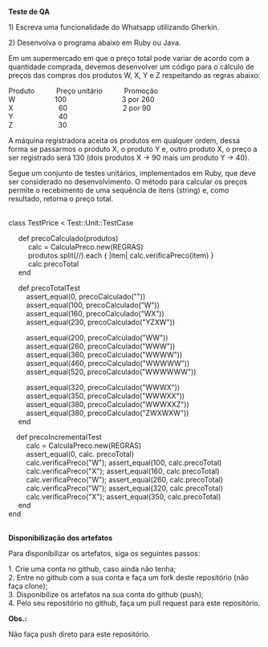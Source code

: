 <p><strong>Teste de QA</strong></p>
<p>1) Escreva uma funcionalidade do Whatsapp utilizando Gherkin.</p>
<p>2) Desenvolva o programa abaixo em Ruby ou Java.</p>
<p>Em um supermercado em que o pre&ccedil;o total pode variar de acordo com a quantidade comprada, devemos desenvolver um c&oacute;digo para o c&aacute;lculo de pre&ccedil;os das compras dos produtos W, X, Y e Z respeitando as regras abaixo:</p>
<p>Produto&nbsp;&nbsp;&nbsp;&nbsp;&nbsp;&nbsp;&nbsp;&nbsp;&nbsp;&nbsp; Pre&ccedil;o unit&aacute;rio &nbsp; &nbsp; &nbsp; &nbsp; &nbsp; Promo&ccedil;&atilde;o<br />W&nbsp;&nbsp;&nbsp;&nbsp;&nbsp;&nbsp;&nbsp;&nbsp;&nbsp;&nbsp;&nbsp;&nbsp;&nbsp;&nbsp;&nbsp;&nbsp;&nbsp;&nbsp;&nbsp; 100&nbsp;&nbsp;&nbsp;&nbsp;&nbsp;&nbsp;&nbsp;&nbsp;&nbsp;&nbsp;&nbsp;&nbsp;&nbsp;&nbsp;&nbsp;&nbsp;&nbsp;&nbsp;&nbsp;&nbsp;&nbsp;&nbsp;&nbsp;&nbsp;&nbsp;&nbsp;&nbsp; 3 por 260<br />X&nbsp;&nbsp;&nbsp;&nbsp;&nbsp;&nbsp;&nbsp;&nbsp;&nbsp;&nbsp;&nbsp;&nbsp;&nbsp;&nbsp;&nbsp;&nbsp;&nbsp;&nbsp;&nbsp;&nbsp;&nbsp;&nbsp; 60&nbsp;&nbsp;&nbsp;&nbsp;&nbsp;&nbsp;&nbsp;&nbsp;&nbsp;&nbsp;&nbsp;&nbsp;&nbsp;&nbsp;&nbsp;&nbsp;&nbsp;&nbsp;&nbsp;&nbsp;&nbsp;&nbsp;&nbsp;&nbsp;&nbsp;&nbsp;&nbsp; 2 por 90<br />Y&nbsp;&nbsp;&nbsp;&nbsp;&nbsp;&nbsp;&nbsp;&nbsp;&nbsp;&nbsp;&nbsp;&nbsp;&nbsp;&nbsp;&nbsp;&nbsp;&nbsp;&nbsp;&nbsp;&nbsp;&nbsp;&nbsp; 40 <br />Z&nbsp;&nbsp;&nbsp;&nbsp;&nbsp;&nbsp;&nbsp;&nbsp;&nbsp;&nbsp;&nbsp;&nbsp;&nbsp;&nbsp;&nbsp;&nbsp;&nbsp;&nbsp;&nbsp;&nbsp;&nbsp;&nbsp; 30</p>
<p>A m&aacute;quina registradora aceita os produtos em qualquer ordem, dessa forma se passarmos o produto X, o produto Y e, outro produto X, o pre&ccedil;o a ser registrado ser&aacute; 130 (dois produtos X -&gt; 90 mais um produto Y -&gt; 40).</p>
<p>Segue um conjunto de testes unit&aacute;rios, implementados em Ruby, que deve ser considerado no desenvolvimento. O m&eacute;todo para calcular os pre&ccedil;os permite o recebimento de uma sequ&ecirc;ncia de itens (string) e, como resultado, retorna o pre&ccedil;o total.</p>
<p><br />class TestPrice &lt; Test::Unit::TestCase</p>
<p>&nbsp;&nbsp;&nbsp;&nbsp; def precoCalculado(produtos)<br /> &nbsp;&nbsp;&nbsp;&nbsp; &nbsp;&nbsp;&nbsp;&nbsp; calc = CalculaPreco.new(REGRAS)<br />&nbsp;&nbsp;&nbsp;&nbsp;&nbsp;&nbsp;&nbsp;&nbsp;&nbsp; produtos.split(//).each { |item| calc.verificaPreco(item) }<br />&nbsp;&nbsp;&nbsp;&nbsp;&nbsp;&nbsp;&nbsp;&nbsp;&nbsp; calc.precoTotal<br />&nbsp;&nbsp;&nbsp;&nbsp; end</p>
<p>&nbsp;&nbsp;&nbsp;&nbsp; def precoTotalTest<br />&nbsp;&nbsp;&nbsp;&nbsp;&nbsp;&nbsp;&nbsp;&nbsp; assert_equal(0, precoCalculado(""))<br />&nbsp;&nbsp;&nbsp;&nbsp;&nbsp;&nbsp;&nbsp;&nbsp; assert_equal(100, precoCalculado("W"))<br /> &nbsp;&nbsp;&nbsp;&nbsp;&nbsp;&nbsp;&nbsp;&nbsp; assert_equal(160, precoCalculado("WX"))<br /> &nbsp;&nbsp;&nbsp;&nbsp;&nbsp;&nbsp;&nbsp;&nbsp; assert_equal(230, precoCalculado("YZXW"))</p>
<p>&nbsp;&nbsp;&nbsp;&nbsp;&nbsp;&nbsp;&nbsp;&nbsp; assert_equal(200, precoCalculado("WW"))<br /> &nbsp;&nbsp;&nbsp;&nbsp;&nbsp;&nbsp;&nbsp;&nbsp; assert_equal(260, precoCalculado("WWW"))<br /> &nbsp;&nbsp;&nbsp;&nbsp;&nbsp;&nbsp;&nbsp;&nbsp; assert_equal(360, precoCalculado("WWWW"))<br /> &nbsp;&nbsp;&nbsp;&nbsp;&nbsp;&nbsp;&nbsp;&nbsp; assert_equal(460, precoCalculado("WWWWW"))<br /> &nbsp;&nbsp;&nbsp;&nbsp;&nbsp;&nbsp;&nbsp;&nbsp; assert_equal(520, precoCalculado("WWWWWW"))</p>
<p>&nbsp;&nbsp;&nbsp;&nbsp;&nbsp;&nbsp;&nbsp;&nbsp; assert_equal(320, precoCalculado("WWWX"))<br /> &nbsp;&nbsp;&nbsp;&nbsp;&nbsp;&nbsp;&nbsp;&nbsp; assert_equal(350, precoCalculado("WWWXX"))<br /> &nbsp;&nbsp;&nbsp;&nbsp;&nbsp;&nbsp;&nbsp;&nbsp; assert_equal(380, precoCalculado("WWWXXZ"))<br /> &nbsp;&nbsp;&nbsp;&nbsp;&nbsp;&nbsp;&nbsp;&nbsp; assert_equal(380, precoCalculado("ZWXWXW"))<br />&nbsp;&nbsp;&nbsp;&nbsp; end</p>
<p>&nbsp;&nbsp;&nbsp; def precoIncrementalTest<br /> &nbsp;&nbsp;&nbsp;&nbsp;&nbsp;&nbsp;&nbsp;&nbsp; calc = CalculaPreco.new(REGRAS)<br /> &nbsp;&nbsp;&nbsp;&nbsp;&nbsp;&nbsp;&nbsp;&nbsp; assert_equal(0, calc. precoTotal)<br /> &nbsp;&nbsp;&nbsp;&nbsp;&nbsp;&nbsp;&nbsp;&nbsp; calc.verificaPreco("W"); assert_equal(100, calc.precoTotal)<br /> &nbsp;&nbsp;&nbsp;&nbsp;&nbsp;&nbsp;&nbsp;&nbsp; calc.verificaPreco("X"); assert_equal(160, calc.precoTotal)<br /> &nbsp;&nbsp;&nbsp;&nbsp;&nbsp;&nbsp;&nbsp;&nbsp; calc.verificaPreco("W"); assert_equal(260, calc.precoTotal)<br /> &nbsp;&nbsp;&nbsp;&nbsp;&nbsp;&nbsp;&nbsp;&nbsp; calc.verificaPreco("W"); assert_equal(320, calc.precoTotal)<br /> &nbsp;&nbsp;&nbsp;&nbsp;&nbsp;&nbsp;&nbsp;&nbsp; calc.verificaPreco("X"); assert_equal(350, calc.precoTotal)<br />&nbsp;&nbsp;&nbsp;&nbsp; end<br />end</p>
<p><br /><strong>Disponibiliza&ccedil;&atilde;o dos artefatos</strong></p>
<p>Para disponibilizar os artefatos, siga os seguintes passos:</p>
<p>1. Crie uma conta no github, caso ainda n&atilde;o tenha;<br />2. Entre no github com a sua conta e fa&ccedil;a um fork deste reposit&oacute;rio (n&atilde;o fa&ccedil;a clone);<br />3. Disponibilize os artefatos na sua conta do github (push);<br />4. Pelo seu reposit&oacute;rio no github, fa&ccedil;a um pull request para este reposit&oacute;rio.</p>
<p><strong>Obs.:</strong></p>
<p>N&atilde;o fa&ccedil;a push direto para este reposit&oacute;rio.</p>
<p>&nbsp;</p>
<p>&nbsp;</p>
